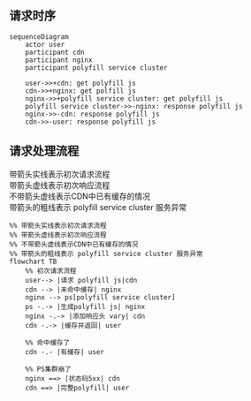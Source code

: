 

## 请求时序
``` mermaid
sequenceDiagram
    actor user
    participant cdn
    participant nginx
    participant polyfill service cluster

    user->>+cdn: get polyfill js
    cdn->>+nginx: get polfill js
    nginx->>+polyfill service cluster: get polyfill js
    polyfill service cluster->>-nginx: response polyfill js
    nginx->>-cdn: response polyfill js
    cdn->>-user: response polyfill js
```

## 请求处理流程

带箭头实线表示初次请求流程  
带箭头虚线表示初次响应流程  
不带箭头虚线表示CDN中已有缓存的情况  
带箭头的粗线表示 polyfill service cluster 服务异常

``` mermaid
%% 带箭头实线表示初次请求流程  
%% 带箭头虚线表示初次响应流程  
%% 不带箭头虚线表示CDN中已有缓存的情况  
%% 带箭头的粗线表示 polyfill service cluster 服务异常
flowchart TB
    %% 初次请求流程
    user--> |请求 polyfill js|cdn
    cdn --> |未命中缓存| nginx
    nginx --> ps[polyfill service cluster]
    ps -.-> |生成polyfill js| nginx
    nginx -.-> |添加响应头 vary| cdn
    cdn -.-> |缓存并返回| user

    %% 命中缓存了
    cdn -.- |有缓存| user

    %% PS集群崩了
    nginx ==> |状态码5xx| cdn
    cdn ==> |完整polyfill| user
```